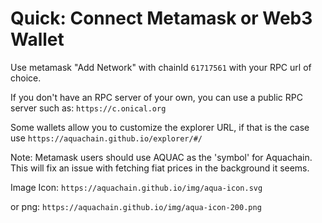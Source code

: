 # Quick: Connect Metamask or Web3 Wallet

Use metamask "Add Network" with chainId `61717561` with your RPC url of choice.

If you don't have an RPC server of your own, you can use a public RPC server such as: `https://c.onical.org`

Some wallets allow you to customize the explorer URL, if that is the case use `https://aquachain.github.io/explorer/#/`

Note: Metamask users should use AQUAC as the 'symbol' for Aquachain. This will fix an issue with fetching fiat prices in the background it seems.

Image Icon: `https://aquachain.github.io/img/aqua-icon.svg`

or png: `https://aquachain.github.io/img/aqua-icon-200.png`

